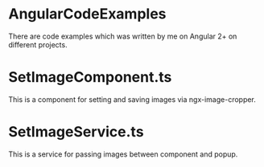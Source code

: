 # AngularCodeExamples
There are code examples which was written by me on Angular 2+ on different projects.

# SetImageComponent.ts
This is a component for setting and saving images via ngx-image-cropper.

# SetImageService.ts
This is a service for passing images between component and popup.
